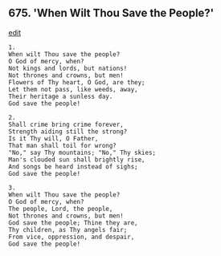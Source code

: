 
## 675.  'When Wilt Thou Save the People?'
[edit](https://docs.google.com/document/d/14LmzzM3HCgTPK9EVXYT8wiaLIGj%2Di4br/edit?mode=html)



    1.
    When wilt Thou save the people? 
    O God of mercy, when? 
    Not kings and lords, but nations! 
    Not thrones and crowns, but men! 
    Flowers of Thy heart, O God, are they; 
    Let them not pass, like weeds, away, 
    Their heritage a sunless day. 
    God save the people! 

    2.
    Shall crime bring crime forever, 
    Strength aiding still the strong? 
    Is it Thy will, O Father, 
    That man shall toil for wrong? 
    "No," say Thy mountains; "No," Thy skies; 
    Man's clouded sun shall brightly rise, 
    And songs be heard instead of sighs; 
    God save the people! 

    3.
    When wilt Thou save the people? 
    O God of mercy, when? 
    The people, Lord, the people, 
    Not thrones and crowns, but men! 
    God save the people; Thine they are, 
    Thy children, as Thy angels fair; 
    From vice, oppression, and despair, 
    God save the people!
